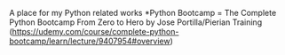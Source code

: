 A place for my Python related works
\*Python Bootcamp = The Complete Python Bootcamp From Zero to Hero by Jose Portilla/Pierian Training (https://udemy.com/course/complete-python-bootcamp/learn/lecture/9407954#overview)